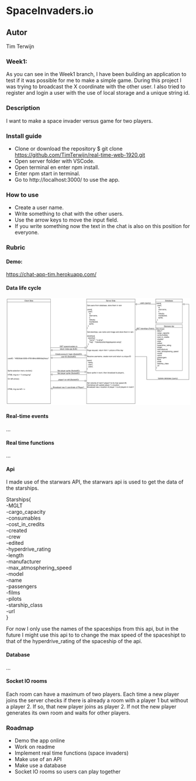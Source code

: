 # SpaceInvaders.io

## Autor
Tim Terwijn

### Week1:
As you can see in the Week1 branch, I have been building an application to test if it was possible for me to make a simple game. During this project I was trying to broadcast the X coordinate with the other user. I also tried to register and login a user with the use of local storage and a unique string id.  

### Description
I want to make a space invader versus game for two players. 

### Install guide
* Clone or download the repository $ git clone https://github.com/TimTerwijn/real-time-web-1920.git
* Open server folder with VSCode.
* Open terminal en enter npm install.
* Enter npm start in terminal.
* Go to http://localhost:3000/ to use the app.

### How to use
* Create a user name.
* Write something to chat with the other users.
* Use the arrow keys to move the input field.
* If you write something now the text in the chat is also on this position for everyone.

### Rubric
#### Demo:
https://chat-app-tim.herokuapp.com/

#### Data life cycle
![data-life-cycle](/docs/data-life-cycle.png)

#### Real-time events
...

#### Real time functions
...

#### Api
I made use of the starwars API, the starwars api is used to get the data of the starships.  
  
Starships{  
-MGLT  
-cargo_capacity  
-consumables  
-cost_in_credits  
-created  
-crew  
-edited  
-hyperdrive_rating  
-length  
-manufacturer  
-max_atmosphering_speed  
-model  
-name    
-passengers  
-films  
-pilots  
-starship_class  
-url  
}  
  
For now I only use the names of the spaceships from this api, but in the future I might use this api to to change the max speed of the spaceshipt to that of the hyperdrive_rating of the spaceship of the api.  

#### Database
...

#### Socket IO rooms
Each room can have a maximum of two players. Each time a new player joins the server checks if there is already a room with a player 1 but without a player 2. If so, that new player joins as player 2. If not the new player generates its own room and waits for other players.

### Roadmap
* Demo the app online
* Work on readme
* Implement real time functions (space invaders)
* Make use of an API
* Make use a database
* Socket IO rooms so users can play together
